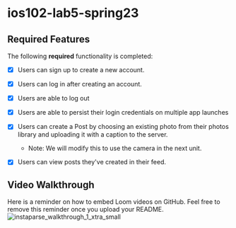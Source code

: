 # ios102-lab5-spring23
## Required Features

The following **required** functionality is completed:

- [x] Users can sign up to create a new account.
- [x] Users can log in after creating an account.
- [x] Users are able to log out
- [x] Users are able to persist their login credentials on multiple app launches
- [x] Users can create a Post by choosing an existing photo from their photos library and uploading it with a caption to the server.
  - Note: We will modify this to use the camera in the next unit.    
- [x] Users can view posts they've created in their feed.    
 


## Video Walkthrough

Here is a reminder on how to embed Loom videos on GitHub. Feel free to remove this reminder once you upload your README. 
![instaparse_walkthrough_1_xtra_small](https://i.imgur.com/uhgHtjG.gif)
